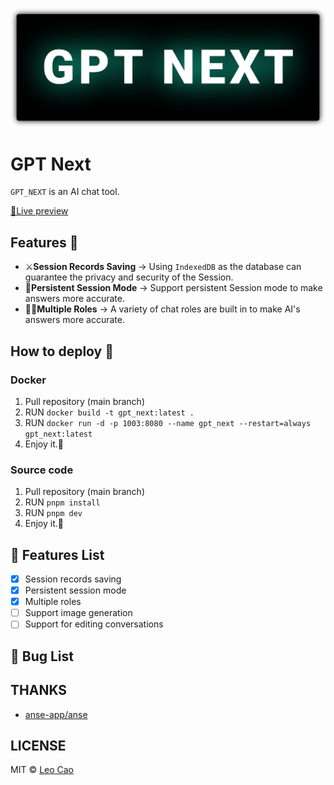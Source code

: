 ![BANNER](./images/gpt_next.svg)

# GPT Next 

`GPT_NEXT` is an AI chat tool.

[🧭Live preview](https://gpt-next-shvd.vercel.app/)

## Features 🚀
- ⚔**Session Records Saving** → Using `IndexedDB` as the database can guarantee the privacy and security of the Session.
- 🔗**Persistent Session Mode** → Support persistent Session mode to make answers more accurate.
- 🤹‍♀️**Multiple Roles** → A variety of chat roles are built in to make AI's answers more accurate.

## How to deploy 🎯

### Docker
1. Pull repository (main branch)
2. RUN `docker build -t gpt_next:latest .`
3. RUN `docker run -d -p 1003:8080 --name gpt_next --restart=always gpt_next:latest`
4. Enjoy it.🎈

### Source code
1. Pull repository (main branch)
2. RUN `pnpm install`
3. RUN `pnpm dev`
4. Enjoy it.🎈

## 🚧 Features List
- [x] Session records saving
- [x] Persistent session mode
- [x] Multiple roles
- [ ] Support image generation
- [ ] Support for editing conversations

## 🐞 Bug List

## THANKS
- [anse-app/anse](https://github.com/anse-app/anse)

## LICENSE
MIT © [Leo Cao](https://github.com/Caojiahao-Coder)
